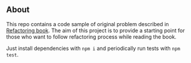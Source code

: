## About

This repo contains a code sample of original problem described in
[Refactoring book](https://martinfowler.com/articles/refactoring-2nd-ed.html).
The aim of this project is to provide a starting point for those who want to
follow refactoring process while reading the book.

Just install dependencies with `npm i` and periodically run tests with
`npm test`.

